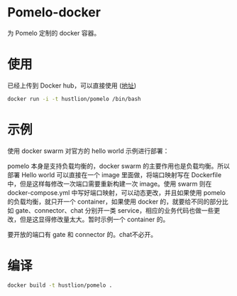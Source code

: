 # Pomelo-docker

为 Pomelo 定制的 docker 容器。

# 使用

已经上传到 Docker hub，可以直接使用 ([地址](https://hub.docker.com/r/hustlion/pomelo/))

```bash
docker run -i -t hustlion/pomelo /bin/bash
```

# 示例

使用 docker swarm 对官方的 hello world 示例进行部署：

pomelo 本身是支持负载均衡的，docker swarm 的主要作用也是负载均衡。所以部署 Hello world 可以直接在一个 image 里面做，将端口映射写在 Dockerfile 中，但是这样每修改一次端口需要重新构建一次 image。使用 swarm 则在 docker-compose.yml 中写好端口映射，可以动态更改，并且如果使用 pomelo 的负载均衡，就只开一个 container，如果使用 docker 的，就要给不同的部分比如 gate、connector、chat 分别开一类 service，相应的业务代码也做一些更改，但是这显得修改量太大。暂时示例一个 container 的。

要开放的端口有 gate 和 connector 的。chat不必开。


# 编译

```bash
docker build -t hustlion/pomelo .
```

